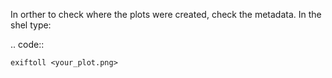 In orther to check where the plots were created, check the metadata. In the shel type: 

.. code::

	exiftoll <your_plot.png> 
